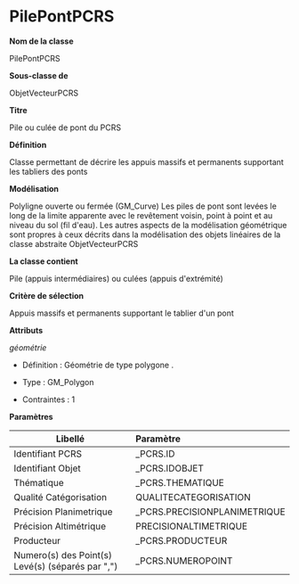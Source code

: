 # PilePontPCRS #



**Nom de la classe**

PilePontPCRS

**Sous-classe de**

ObjetVecteurPCRS

**Titre**

Pile ou culée de pont du PCRS

**Définition**

Classe permettant de décrire les appuis massifs et permanents supportant les tabliers des ponts

**Modélisation**

Polyligne ouverte ou fermée (GM_Curve) Les piles de pont sont levées le long de la limite apparente avec le revêtement voisin, point à point et au niveau du sol (fil d'eau). Les autres aspects de la modélisation géométrique sont propres à  ceux décrits dans la modélisation des objets linéaires de la classe abstraite ObjetVecteurPCRS

**La classe contient**

Pile (appuis intermédiaires) ou culées (appuis d'extrémité)

**Critère de sélection**

Appuis massifs et permanents supportant le tablier d'un pont

**Attributs**

*géométrie*

- Définition : Géométrie de type polygone .

- Type : GM_Polygon

- Contraintes : 1

**Paramètres**

| Libellé | Paramètre |
| ---------|:-------------|
|Identifiant PCRS|_PCRS.ID|
|Identifiant Objet|_PCRS.IDOBJET|
|Thématique|_PCRS.THEMATIQUE|
|Qualité Catégorisation|QUALITECATEGORISATION|
|Précision Planimetrique|_PCRS.PRECISIONPLANIMETRIQUE|
|Précision Altimétrique|PRECISIONALTIMETRIQUE|
|Producteur|_PCRS.PRODUCTEUR|
|Numero(s) des Point(s) Levé(s) (séparés par ",")|_PCRS.NUMEROPOINT|
